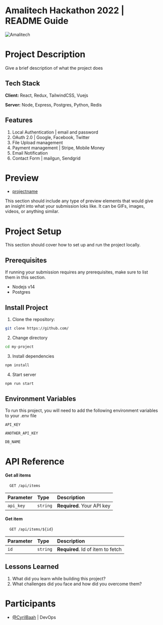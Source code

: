 # Amalitech Hackathon 2022 | README Guide
![Amalitech](https://raw.githubusercontent.com/Amali-Tech/Career-path-backend/main/amalitech.jpeg?token=GHSAT0AAAAAAB4DEKPUXH6PAYUMOSYRIQYAY4QQZJQ)

# Project Description
Give a brief description of what the project does 

## Tech Stack

**Client:** React, Redux, TailwindCSS, Vuejs

**Server:** Node, Express, Postgres, Python, Redis

## Features
1. Local Authentication | email and password
2. OAuth 2.0 | Google, Facebook, Twitter
3. File Upload management
4. Payment management | Stripe, Mobile Money 
5. Email Notification 
6. Contact Form | mailgun, Sendgrid


# Preview
- [projectname](https://projectname)

This section should include any type of preview elements that would give an insight into what your 
submission loks like. It can be GIFs, images, videos, or anything similar.


# Project Setup
This section should cover how to set up and run the project locally.

## Prerequisites
If running your submission requires any prerequisites, make sure to list them in this section.
- Nodejs v14
- Postgres

## Install Project
1. Clone the repository:
```sh
git clone https://github.com/
```
2. Change directory
```sh
cd my-project
```
3. Install dependencies
```sh
npm install
```
4. Start server
```sh
npm run start
```

## Environment Variables

To run this project, you will need to add the following environment variables to your .env file

`API_KEY`

`ANOTHER_API_KEY`

`DB_NAME`

# API Reference

#### Get all items

```http
  GET /api/items
```

| Parameter | Type     | Description                |
| :-------- | :------- | :------------------------- |
| `api_key` | `string` | **Required**. Your API key |

#### Get item

```http
  GET /api/items/${id}
```

| Parameter | Type     | Description                       |
| :-------- | :------- | :-------------------------------- |
| `id`      | `string` | **Required**. Id of item to fetch |


## Lessons Learned

1. What did you learn while building this project? 
2. What challenges did you face and how did you overcome them?

# Participants
- [@CyrilBaah](https://www.github.com/CyrilBaah) | DevOps
